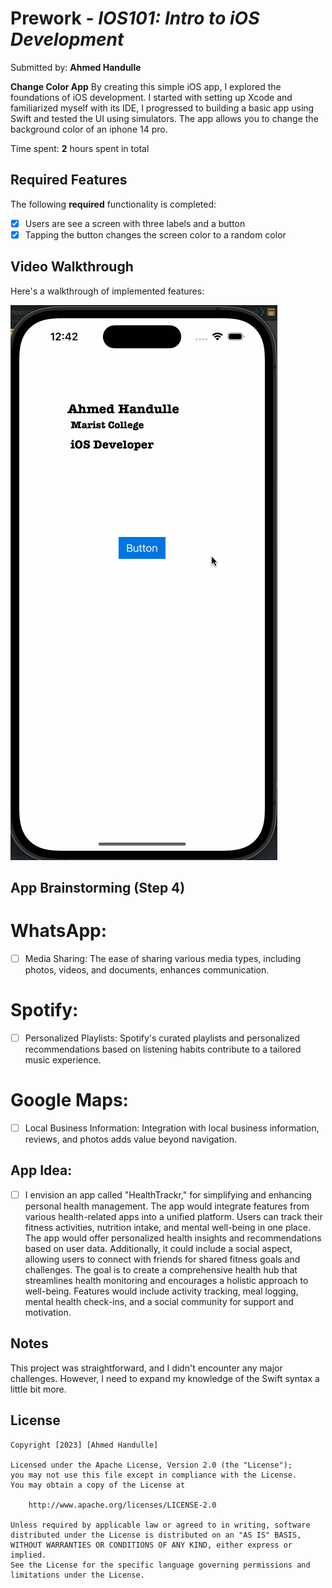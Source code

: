 # Prework - _IOS101: Intro to iOS Development_

Submitted by: **Ahmed Handulle**

**Change Color App** By creating this simple iOS app, I explored the foundations of iOS development. I started with setting up Xcode and familiarized myself with its IDE, I progressed to building a basic app using Swift and tested the UI using simulators. The app allows you to change the background color of an iphone 14 pro. 

Time spent: **2** hours spent in total

## Required Features

The following **required** functionality is completed:

- [x] Users are see a screen with three labels and a button
- [x] Tapping the button changes the screen color to a random color

## Video Walkthrough

Here's a walkthrough of implemented features:

<img src='https://github.com/ahmedzacki/iOS-Prework-Assignment/blob/main/ios-gif-prework.gif' title='Video Walkthrough' width='' alt='Video Walkthrough' />

## App Brainstorming (Step 4)

# WhatsApp:

- [ ] Media Sharing: The ease of sharing various media types, including photos, videos, and documents, enhances communication.

# Spotify:

- [ ] Personalized Playlists: Spotify's curated playlists and personalized recommendations based on listening habits contribute to a tailored music experience.

# Google Maps:

- [ ] Local Business Information: Integration with local business information, reviews, and photos adds value beyond navigation.

## App Idea:

- [ ] I envision an app called "HealthTrackr," for simplifying and enhancing personal health management. The app would integrate features from various health-related apps into a unified platform. Users can track their fitness activities, nutrition intake, and mental well-being in one place. The app would offer personalized health insights and recommendations based on user data. Additionally, it could include a social aspect, allowing users to connect with friends for shared fitness goals and challenges. The goal is to create a comprehensive health hub that streamlines health monitoring and encourages a holistic approach to well-being. Features would include activity tracking, meal logging, mental health check-ins, and a social community for support and motivation.

## Notes

This project was straightforward, and I didn't encounter any major challenges. However, I need to expand my knowledge of the Swift syntax a little bit more.

## License

    Copyright [2023] [Ahmed Handulle]

    Licensed under the Apache License, Version 2.0 (the "License");
    you may not use this file except in compliance with the License.
    You may obtain a copy of the License at

        http://www.apache.org/licenses/LICENSE-2.0

    Unless required by applicable law or agreed to in writing, software
    distributed under the License is distributed on an "AS IS" BASIS,
    WITHOUT WARRANTIES OR CONDITIONS OF ANY KIND, either express or implied.
    See the License for the specific language governing permissions and
    limitations under the License.
